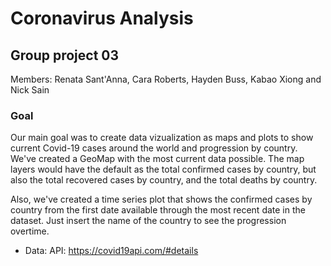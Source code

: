 # Coronavirus Analysis

## Group project 03
Members: Renata Sant'Anna, Cara Roberts, Hayden Buss, Kabao Xiong and Nick Sain

### Goal

Our main goal was to create data vizualization as maps and plots to show current Covid-19 cases around the world and progression by country. We've created a GeoMap with the most current data possible. The map layers would have the default as the total confirmed cases by country, but also the total recovered cases by country, and the total deaths by country.

Also, we've created a time series plot that shows the confirmed cases by country from the first date available through the most recent date in the dataset. Just insert the name of the country to see the progression overtime.

- Data: API: https://covid19api.com/#details


